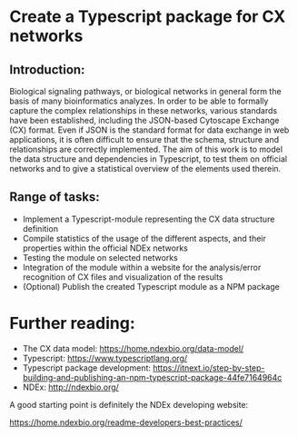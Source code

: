 # Create a Typescript package for CX networks

## Introduction:
Biological signaling pathways, or biological networks in general form the basis of many bioinformatics
analyzes. In order to be able to formally capture the complex relationships in these networks, various
standards have been established, including the JSON-based Cytoscape Exchange (CX) format. Even if JSON
is the standard format for data exchange in web applications, it is often difficult to ensure that the schema,
structure and relationships are correctly implemented. The aim of this work is to model the data structure and
dependencies in Typescript, to test them on official networks and to give a statistical overview of the
elements used therein.

## Range of tasks:
* Implement a Typescript-module representing the CX data structure definition
* Compile statistics of the usage of the different aspects, and their properties within the official NDEx networks
* Testing the module on selected networks
* Integration of the module within a website for the analysis/error recognition of CX files and visualization of the results
* (Optional) Publish the created Typescript module as a NPM package

# Further reading:
* The CX data model: https://home.ndexbio.org/data-model/
* Typescript: https://www.typescriptlang.org/
* Typescript package development: https://itnext.io/step-by-step-building-and-publishing-an-npm-typescript-package-44fe7164964c
* NDEx: http://ndexbio.org/

A good starting point is definitely the NDEx developing website:

https://home.ndexbio.org/readme-developers-best-practices/

